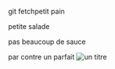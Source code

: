 git fetchpetit pain

petite salade

pas beaucoup de sauce

par contre un parfait 
![un titre](https://images.getrecipekit.com/20230223211926-kyan-cuisine-recipes-image-mini-bruger.jpeg?class=16x9)
